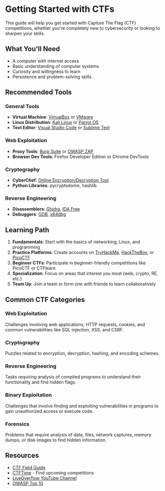 # Getting Started with CTFs

This guide will help you get started with Capture The Flag (CTF) competitions, whether you're completely new to cybersecurity or looking to sharpen your skills.

## What You'll Need

- A computer with internet access
- Basic understanding of computer systems
- Curiosity and willingness to learn
- Persistence and problem-solving skills

## Recommended Tools

### General Tools
- **Virtual Machine**: [VirtualBox](https://www.virtualbox.org/) or [VMware](https://www.vmware.com/)
- **Linux Distribution**: [Kali Linux](https://www.kali.org/) or [Parrot OS](https://parrotsec.org/)
- **Text Editor**: [Visual Studio Code](https://code.visualstudio.com/) or [Sublime Text](https://www.sublimetext.com/)

### Web Exploitation
- **Proxy Tools**: [Burp Suite](https://portswigger.net/burp) or [OWASP ZAP](https://owasp.org/www-project-zap/)
- **Browser Dev Tools**: Firefox Developer Edition or Chrome DevTools

### Cryptography
- **CyberChef**: [Online Encryption/Decryption Tool](https://gchq.github.io/CyberChef/)
- **Python Libraries**: pycryptodome, hashlib

### Reverse Engineering
- **Disassemblers**: [Ghidra](https://ghidra-sre.org/), [IDA Free](https://hex-rays.com/ida-free/)
- **Debuggers**: [GDB](https://www.gnu.org/software/gdb/), [x64dbg](https://x64dbg.com/)

## Learning Path

1. **Fundamentals**: Start with the basics of networking, Linux, and programming
2. **Practice Platforms**: Create accounts on [TryHackMe](https://tryhackme.com/), [HackTheBox](https://www.hackthebox.com/), or [PicoCTF](https://picoctf.org/)
3. **Beginner CTFs**: Participate in beginner-friendly competitions like PicoCTF or CTFlearn
4. **Specialization**: Focus on areas that interest you most (web, crypto, RE, etc.)
5. **Team Up**: Join a team or form one with friends to learn collaboratively

## Common CTF Categories

### Web Exploitation
Challenges involving web applications, HTTP requests, cookies, and common vulnerabilities like SQL injection, XSS, and CSRF.

### Cryptography
Puzzles related to encryption, decryption, hashing, and encoding schemes.

### Reverse Engineering
Tasks requiring analysis of compiled programs to understand their functionality and find hidden flags.

### Binary Exploitation
Challenges that involve finding and exploiting vulnerabilities in programs to gain unauthorized access or execute code.

### Forensics
Problems that require analysis of data, files, network captures, memory dumps, or disk images to find hidden information.

## Resources

- [CTF Field Guide](https://trailofbits.github.io/ctf/)
- [CTFTime](https://ctftime.org/) - Find upcoming competitions
- [LiveOverflow YouTube Channel](https://www.youtube.com/c/LiveOverflow)
- [OWASP Top 10](https://owasp.org/www-project-top-ten/)

